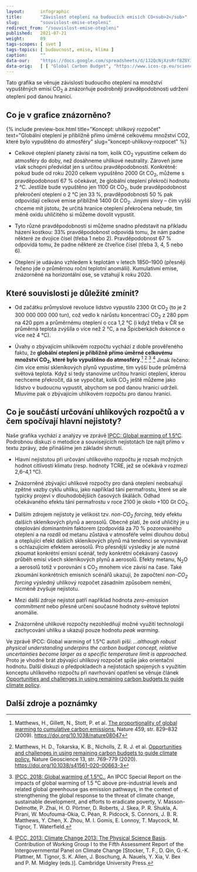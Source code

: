 ```yaml
---
layout:      infographic
title:       "Závislost oteplení na budoucích emisích CO<sub>2</sub>"
slug:        "souvislost-emise-otepleni"
redirect_from: "/souvislost-emise-otepleni"
published:   2021-07-21
weight:      89
tags-scopes: [ svet ]
tags-topics: [ budoucnost, emise, klima ]
caption:     ""
data-our:    "https://docs.google.com/spreadsheets/d/1J2QcNjXzsRrf8Z8Y3Xh41R_EHlqYKt6CAuN1NUPg2K0"
data-orig:   [ [ "Global Carbon Budget", "https://www.icos-cp.eu/science-and-impact/global-carbon-budget/2020" ], [ "IPCC SR15", "https://www.ipcc.ch/site/assets/uploads/sites/2/2019/06/SR15_Full_Report_Low_Res.pdf#page=107" ] ]
---
```


Tato grafika se věnuje závislosti budoucího oteplení na množství vypuštěných emisí CO<sub>2</sub> a znázorňuje podrobněji pravděpodobnosti udržení oteplení pod danou hranicí.

## Co je v grafice znázorněno?

{% include preview-box.html
    title="Koncept: uhlíkový rozpočet"
    text="Globální oteplení je přibližně přímo úměrné celkovému množství CO2, které bylo vypuštěno do atmosféry"
    slug="koncept-uhlikovy-rozpocet"
%}

* Celkové oteplení planety závisí na tom, kolik CO<sub>2</sub> vypustíme celkem do atmosféry do doby, než dosáhneme uhlíkové neutrality. Zároveň jsme však schopni předvídat jen s určitou pravděpodobností. Konkrétně: pokud bude od roku 2020 celkem vypuštěno 2000 Gt CO<sub>2</sub>, můžeme s pravděpodobností 67 % očekávat, že globální oteplení překročí hodnotu 2 °C. Jestliže bude vypuštěno jen 1100 Gt CO<sub>2</sub>, bude pravděpodobnost překročení oteplení o 2 °C jen 33 %, pravděpodobnosti 50 % pak odpovídají celkové emise přibližně 1400 Gt CO<sub>2</sub>. Jinými slovy – čím vyšší chceme mít jistotu, že určitá hranice oteplení překročena nebude, tím méně oxidu uhličitého si můžeme dovolit vypustit.

* Tyto různé pravděpodobnosti si můžeme snadno představit na příkladu házení kostkou: 33% pravděpodobnost odpovídá tomu, že nám padne některé ze dvojice čísel (třeba 1 nebo 2). Pravděpodobnost 67 % odpovídá tomu, že padne některé ze čtveřice čísel (třeba 3, 4, 5 nebo 6).

* Oteplení je udáváno vzhledem k teplotám v letech 1850–1900 (přesněji řečeno jde o průměrnou roční teplotní anomálii). Kumulativní emise, znázorněné na horizontální ose, se vztahují k roku 2020.

## Které souvislosti je důležité zmínit?

* Od začátku průmyslové revoluce lidstvo vypustilo 2300 Gt CO<sub>2</sub> (to je 2 300 000 000 000 tun), což vedlo k nárůstu koncentrací CO<sub>2</sub> z 280 ppm na 420 ppm a průměrnému oteplení o cca 1,2 °C (i když třeba v ČR se průměrná teplota zvýšila o více než 2 °C, a na Špicberkách dokonce o více než 4 °C).

* Úvahy o zbývajícím uhlíkovém rozpočtu vychází z dobře prověřeného faktu, že **globální oteplení je přibližně přímo úměrné celkovému množství CO<sub>2</sub>, které bylo vypuštěno do atmosféry**.[^58] [^55] [^56] [^57] Jinak řečeno: čím více emisí skleníkových plynů vypustíme, tím vyšší bude průměrná světová teplota. Když si tedy stanovíme určitou hranici oteplení, kterou nechceme překročit, dá se vypočítat, kolik CO<sub>2</sub> ještě můžeme jako lidstvo v budoucnu vypustit, abychom se pod danou hranicí udrželi. Mluvíme pak o zbývajícím uhlíkovém rozpočtu pro danou hranici.

## Co je součástí určování uhlíkových rozpočtů a v čem spočívají hlavní nejistoty?

Naše grafika vychází z analýzy ve zprávě [IPCC: Global warming of 1.5°C](https://www.ipcc.ch/site/assets/uploads/sites/2/2019/06/SR15_Full_Report_Low_Res.pdf#page=121). Podrobnou diskuzi o metodice a souvisejících nejistotách lze najít přímo v textu zprávy, zde přinášíme jen základní shrnutí.

* Hlavní nejistotou při určování uhlíkového rozpočtu je rozsah možných hodnot citlivosti klimatu (resp. hodnoty TCRE, jež se očekává v rozmezí 2,6–4,1 °C).

* Znázorněné zbývající uhlíkové rozpočty pro daná oteplení neobsahují zpětné vazby cyklu uhlíku, jako například tání permafrostu, které se ale typicky projeví v dlouhodobějších časových škálách. Odhad očekávaného efektu tání permafrostu v roce 2100 je okolo +100 Gt CO<sub>2</sub>.

* Dalším zdrojem nejistoty je velikost tzv. *non-CO<sub>2</sub> forcing*, tedy efektu dalších skleníkových plynů a aerosolů. Obecně platí, že oxid uhličitý je u oteplování dominantním faktorem (zodpovídá za 70 % pozorovaného oteplení a na rozdíl od metanu zůstává v atmosféře velmi dlouhou dobu) a oteplující efekt dalších skleníkových plynů má tendenci se vyrovnávat s ochlazujícím efektem aerosolů. Pro přesnější výsledky je ale nutné zkoumat konkrétní emisní scénář, tedy konkrétní očekávaný časový průběh emisí všech skleníkových plynů a aerosolů. Efekty metanu, N<sub>2</sub>O a aerosolů totiž v porovnání s CO<sub>2</sub> mnohem více závisí na čase. Také zkoumání konkrétních emisních scénářů ukazují, že započtení *non-CO<sub>2</sub> forcing* výsledný uhlíkový rozpočet zásadním způsobem nemění, nicméně zvyšuje nejistotu.

* Mezi další zdroje nejistot patří například hodnota *zero-emission commitment* nebo přesné určení současné hodnoty světové teplotní anomálie.

* Znázorněné uhlíkové rozpočty nezohledňují možné využití technologií zachycování uhlíku a ukazují pouze hodnotu *peak warming*.

Ve zprávě IPCC: Global warming of 1.5°C autoři píší: *...although robust physical understanding underpins the carbon budget concept, relative uncertainties become larger as a specific temperature limit is approached.* Proto je vhodné brát zbývající uhlíkový rozpočet spíše jako orientační hodnotu. Další diskuzi o předpokladech a nejistotách spojených s využitím konceptu uhlíkového rozpočtu při navrhování opatření se věnuje článek [Opportunities and challenges in using remaining carbon budgets to guide climate policy](https://www.nature.com/articles/s41561-020-00663-3).

## Další zdroje a poznámky

[^11]: Více o závazcích států a firem píšeme v explaineru [Co přesně znamená uhlíková neutralita](/explainery/uhlikova-neutralita) a rešerši [Emisní závazky států](/studie/2021-reserse-zavazky-statu).

[^55]: Matthews, H. D., Tokarska, K. B., Nicholls, Z. R. J. et al. [Opportunities and challenges in using remaining carbon budgets to guide climate policy.](https://www.nature.com/articles/s41561-020-00663-3) Nature Geoscience 13, str. 769–779 (2020). https://doi.org/10.1038/s41561-020-00663-3

[^56]: [IPCC, 2018: Global warming of 1.5°C.](https://www.ipcc.ch/site/assets/uploads/sites/2/2019/06/SR15_Full_Report_Low_Res.pdf), An IPCC Special Report on the impacts of global warming of 1.5 °C above pre-industrial levels and related global greenhouse gas emission pathways, in the context of strengthening the global response to the threat of climate change, sustainable development, and efforts to eradicate poverty, V. Masson-Delmotte, P. Zhai, H. O. Pörtner, D. Roberts, J. Skea, P. R. Shukla, A. Pirani, W. Moufouma-Okia, C. Péan, R. Pidcock, S. Connors, J. B. R. Matthews, Y. Chen, X. Zhou, M. I. Gomis, E. Lonnoy, T. Maycock, M. Tignor, T. Waterfield.

[^57]:  [IPCC, 2013: Climate Change 2013: The Physical Science Basis](https://www.ipcc.ch/report/ar5/wg1/). Contribution of Working Group I to the Fifth Assessment Report of the Intergovernmental Panel on Climate Change [Stocker, T. F., D. Qin, G.-K. Plattner, M. Tignor, S. K. Allen, J. Boschung, A. Nauels, Y. Xia, V. Bex and P. M. Midgley (eds.)]. Cambridge University Press.

[^58]: Matthews, H., Gillett, N., Stott, P. et al. [The proportionality of global warming to cumulative carbon emissions.](https://www.researchgate.net/publication/26282499_The_proportionality_of_global_warming_to_cumulative_carbon_emissions) Nature 459, str. 829–832 (2009). https://doi.org/10.1038/nature08047

[^59]: R. Millar, M. Allen, J. Rogelj, P. Friedlingstein, [The cumulative carbon budget and its implications](https://doi.org/10.1093/oxrep/grw009), Oxford Review of Economic Policy, Volume 32, Issue 2, SUMMER 2016, str. 323–342, https://doi.org/10.1093/oxrep/grw009

[^88]: [The Sixth Carbon Budget](https://www.theccc.org.uk/publication/sixth-carbon-budget/), required under the Climate Change Act, provides ministers with advice on the volume of greenhouse gasses the UK can emit during the period 2033–2037.

[^89]: [Klimatický plán Hlavního města Prahy do roku 2030](https://www.praha.eu/jnp/cz/o_meste/magistrat/tiskovy_servis/tiskove_zpravy/praha_nasla_cestu_k_uhlikove_neutralite.html)

[^99]: [Český překlad Pařížské dohody](https://www.mzp.cz/C1257458002F0DC7/cz/parizska_dohoda/$FILE/OEOK-Cesky_preklad_dohody-20160419.pdf)
